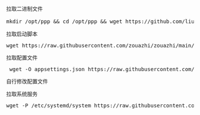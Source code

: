
拉取二进制文件
<pre class="language-markup">mkdir /opt/ppp && cd /opt/ppp && wget https://github.com/liulilittle/openppp2/releases/latest/download/openppp2-linux-amd64.zip && unzip -o $(ls | grep -m1 'openppp2.*\.zip') ppp -d . && chmod +x ppp && echo "✅ ppp 安装/更新完成" && rm -f $(ls | grep -m1 'openppp2.*\.zip') <code></code></pre>

拉取启动脚本
 
<pre class="language-markup">wget https://raw.githubusercontent.com/zouazhi/zouazhi/main/ppp/config/ppp.sh && chmod +x ppp.sh <code></code></pre>

拉取配置文件
<pre class="language-markup"> wget -O appsettings.json https://raw.githubusercontent.com/zouazhi/zouazhi/main/ppp/config/appsettings.json <code></code></pre>
自行修改配置文件

拉取系统服务
<pre class="language-markup">wget -P /etc/systemd/system https://raw.githubusercontent.com/zouazhi/zouazhi/main/ppp/config/ppp.service && chmod +x /opt/ppp/ && chmod +x /opt/ppp/ppp && systemctl daemon-reload && systemctl enable ppp.service  && systemctl start ppp.service && systemctl status ppp.service<code></code></pre>
